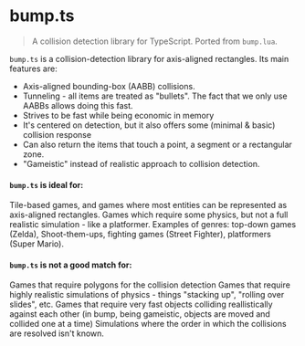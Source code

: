 # bump.ts

> A collision detection library for TypeScript. Ported from `bump.lua`.

`bump.ts` is a collision-detection library for axis-aligned rectangles. Its main features are:

* Axis-aligned bounding-box (AABB) collisions.
* Tunneling - all items are treated as "bullets". The fact that we only use AABBs allows doing this fast.
* Strives to be fast while being economic in memory
* It's centered on detection, but it also offers some (minimal & basic) collision response
* Can also return the items that touch a point, a segment or a rectangular zone.
* "Gameistic" instead of realistic approach to collision detection.

#### `bump.ts` is ideal for:

Tile-based games, and games where most entities can be represented as axis-aligned rectangles.
Games which require some physics, but not a full realistic simulation - like a platformer.
Examples of genres: top-down games (Zelda), Shoot-them-ups, fighting games (Street Fighter), platformers (Super Mario).

#### `bump.ts` is not a good match for:

Games that require polygons for the collision detection
Games that require highly realistic simulations of physics - things "stacking up", "rolling over slides", etc.
Games that require very fast objects colliding reallistically against each other (in bump, being gameistic, objects are moved and collided one at a time)
Simulations where the order in which the collisions are resolved isn't known.
